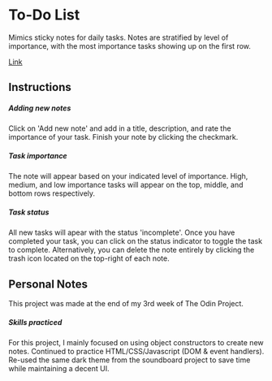 # To-Do List
Mimics sticky notes for daily tasks. Notes are stratified by level of importance, with the most importance tasks showing up on the first row. 

[Link](https://themddropout.com/projects/todolist/index.html)

## Instructions
##### Adding new notes
Click on 'Add new note' and add in a title, description, and rate the importance of your task. Finish your note by clicking the checkmark. 

##### Task importance
The note will appear based on your indicated level of importance. High, medium, and low importance tasks will appear on the top, middle, and bottom rows respectively. 

##### Task status
All new tasks will apear with the status 'incomplete'. Once you have completed your task, you can click on the status indicator to toggle the task to complete. Alternatively, you can delete the note entirely by clicking the trash icon located on the top-right of each note. 

## Personal Notes
This project was made at the end of my 3rd week of The Odin Project.
##### Skills practiced
For this project, I mainly focused on using object constructors to create new notes. Continued to practice HTML/CSS/Javascript (DOM & event handlers). Re-used the same dark theme from the soundboard project to save time while maintaining a decent UI. 
